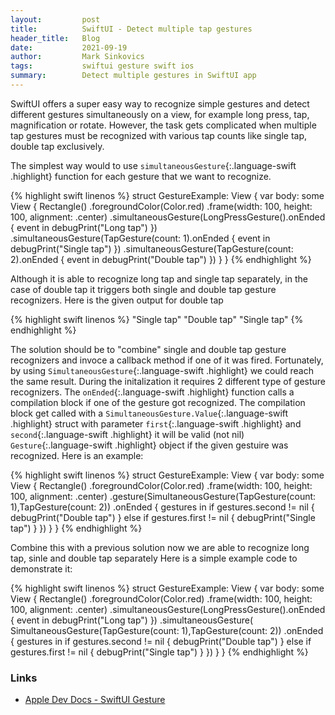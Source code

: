 ```yaml
---
layout:         post
title:          SwiftUI - Detect multiple tap gestures
header_title:   Blog
date:           2021-09-19
author:         Mark Sinkovics
tags:           swiftui gesture swift ios
summary:        Detect multiple gestures in SwiftUI app
---
```


SwiftUI offers a super easy way to recognize simple gestures and detect different gestures simultaneously on a view, for example long press, tap, magnification or rotate. However, the task gets complicated when multiple tap gestures must be recognized with various tap counts like single tap, double tap exclusively. 

The simplest way would to use `simultaneousGesture`{:.language-swift .highlight} function for each gesture that we want to recognize.

{% highlight swift linenos %}
struct GestureExample: View {
    var body: some View {
        Rectangle()
            .foregroundColor(Color.red)
            .frame(width: 100, height: 100, alignment: .center)
            .simultaneousGesture(LongPressGesture().onEnded { event in
                debugPrint("Long tap")
            })
            .simultaneousGesture(TapGesture(count: 1).onEnded { event in
                debugPrint("Single tap")
            })
            .simultaneousGesture(TapGesture(count: 2).onEnded { event in
                debugPrint("Double tap")
            })
    }
}
{% endhighlight %}

Although it is able to recognize long tap and single tap separately, in the case of double tap it triggers both single and double tap gesture recognizers. Here is the given output for double tap

{% highlight swift linenos %}
"Single tap"
"Double tap"
"Single tap"
{% endhighlight %}

The solution should be to "combine" single and double tap gesture recognizers and invoce a callback method if one of it was fired. Fortunately, by using `SimultaneousGesture`{:.language-swift .highlight} we could reach the same result. During the initalization it requires 2 different type of gesture recognizers. The `onEnded`{:.language-swift .highlight} function calls a compilation block if one of the gesture got recognized. The compilation block get called with a `SimultaneousGesture.Value`{:.language-swift .highlight} struct with parameter `first`{:.language-swift .highlight} and `second`{:.language-swift .highlight} it will be valid (not nil) `Gesture`{:.language-swift .highlight} object if the given gestuire was recognized. Here is an example: 


{% highlight swift linenos %}
struct GestureExample: View {
    var body: some View {
        Rectangle()
            .foregroundColor(Color.red)
            .frame(width: 100, height: 100, alignment: .center)
            .gesture(SimultaneousGesture(TapGesture(count: 1),TapGesture(count: 2))
                        .onEnded { gestures in
                            if gestures.second != nil {
                                debugPrint("Double tap")
                            } else if gestures.first != nil {
                                debugPrint("Single tap")
                            }
                        })
    }
}
{% endhighlight %}


Combine this with a previous solution now we are able to recognize long tap, sinle and double tap separately Here is a simple example code to demonstrate it:

{% highlight swift linenos %}
struct GestureExample: View {
    var body: some View {
        Rectangle()
            .foregroundColor(Color.red)
            .frame(width: 100, height: 100, alignment: .center)
            .simultaneousGesture(LongPressGesture().onEnded { event in
                debugPrint("Long tap")
            })
            .simultaneousGesture(
                SimultaneousGesture(TapGesture(count: 1),TapGesture(count: 2))
                    .onEnded { gestures in
                        if gestures.second != nil {
                            debugPrint("Double tap")
                        } else if gestures.first != nil {
                            debugPrint("Single tap")
                        }
                    })
    }
}
{% endhighlight %}

### Links

* [Apple Dev Docs - SwiftUI Gesture](https://developer.apple.com/documentation/swiftui/gestures)
